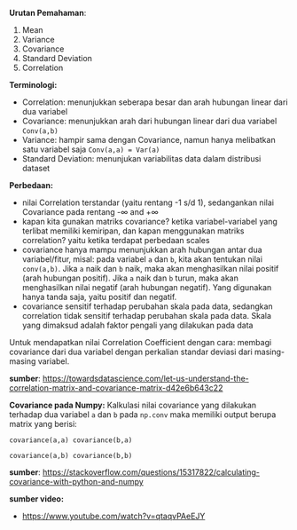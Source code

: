 **Urutan Pemahaman**:
1. Mean
2. Variance
3. Covariance
4. Standard Deviation
5. Correlation

**Terminologi:**

- Correlation: menunjukkan seberapa besar dan arah hubungan linear dari dua variabel
- Covariance: menunjukkan arah dari hubungan linear dari dua variabel ```Conv(a,b)```
- Variance: hampir sama dengan Covariance, namun hanya melibatkan satu variabel saja ```Conv(a,a) = Var(a)```
- Standard Deviation: menunjukan variabilitas data dalam distribusi dataset 


**Perbedaan:**
- nilai Correlation terstandar (yaitu rentang -1 s/d 1), sedangankan nilai Covariance pada rentang -∞ and +∞
- kapan kita gunakan matriks covariance? ketika variabel-variabel yang terlibat memiliki kemiripan, dan kapan menggunakan matriks correlation? yaitu ketika terdapat perbedaan scales
- covariance hanya mampu menunjukkan arah hubungan antar dua variabel/fitur, misal: pada variabel ```a``` dan ```b```, kita akan tentukan nilai ```conv(a,b)```. Jika ```a``` naik dan ```b``` naik, maka akan menghasilkan nilai positif (arah hubungan positif). Jika ```a``` naik dan ```b``` turun, maka akan menghasilkan nilai negatif (arah hubungan negatif). Yang digunakan hanya tanda saja, yaitu positif dan negatif.
- covariance sensitif terhadap perubahan skala pada data, sedangkan correlation tidak sensitif terhadap perubahan skala pada data. Skala yang dimaksud adalah faktor pengali yang dilakukan pada data

Untuk mendapatkan nilai Correlation Coefficient dengan cara:
membagi covariance dari dua variabel dengan perkalian standar deviasi dari masing-masing variabel.


**sumber**: https://towardsdatascience.com/let-us-understand-the-correlation-matrix-and-covariance-matrix-d42e6b643c22

**Covariance pada Numpy:**
Kalkulasi nilai covariance yang dilakukan terhadap dua variabel ```a``` dan ```b``` pada ```np.conv``` maka memiliki output berupa matrix yang berisi:

```covariance(a,a) covariance(b,a)```

```covariance(a,b) covariance(b,b)```

**sumber**: https://stackoverflow.com/questions/15317822/calculating-covariance-with-python-and-numpy

**sumber video:**
- https://www.youtube.com/watch?v=qtaqvPAeEJY

